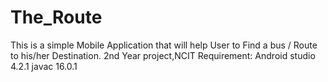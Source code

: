 # The_Route
This is a simple Mobile Application that will help User to Find a bus / Route to his/her Destination.
2nd Year project,NCIT
Requirement:
Android studio 4.2.1
javac 16.0.1
